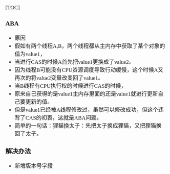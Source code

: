 <span  style="font-family: Simsun,serif; font-size: 17px; ">

[TOC]

### ABA

- 原因
- 假如有两个线程A,B，两个线程都从主内存中获取了某个对象的值为value1，
- 当进行CAS的时候A首先把value1更换成了value2。
- 因为线程B可能没有CPU资源调度导致行动缓慢，这个时候A又再次的将value2变量改变回了value1。
- 当B线程有CPU执行权的时候进行CAS的时候，
- 原来自己获得的是value1主内存里面的还是value1就进行更新自己要更新的值。
- 但是value1已经被A线程修改过，虽然可以修改成功，但这个违背了CAS的初衷，这就是ABA问题。
- 简单的一句话：狸猫换太子：先把太子换成狸猫，又把狸猫换回了太子。

### 解决办法

- 新增版本号字段

</span>